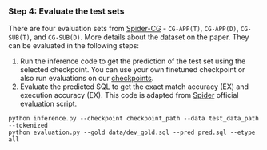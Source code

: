 ### Step 4: Evaluate the test sets
There are four evaluation sets from [Spider-CG](https://arxiv.org/abs/2205.02054) - `CG-APP(T)`, `CG-APP(D)`, `CG-SUB(T)`, and `CG-SUB(D)`. More details about the dataset on the paper. They can be evaluated in the following steps:
1. Run the inference code to get the prediction of the test set using the selected checkpoint. You can use your own finetuned checkpoint or also run evaluations on our [checkpoints](https://gmuedu-my.sharepoint.com/:f:/g/personal/drai2_gmu_edu/EpGaXUlbZ2JEj47w1vNN4z4BKjgvseGeGMirT125Xw85gg?e=Mw9tFz).
2. Evaluate the predicted SQL to get the exact match accuracy (EX) and execution accuracy (EX). This code is adapted from [Spider](https://github.com/taoyds/spider) official evaluation script.
```
python inference.py --checkpoint checkpoint_path --data test_data_path --tokenized 
python evaluation.py --gold data/dev_gold.sql --pred pred.sql --etype all
```